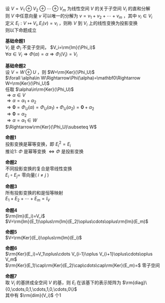 设 $V=V_1\oplus V_2\oplus\cdots\oplus V_m$ 为线性空间 $V$ 的关于子空间 $V_i$ 的直和分解  
则 $V$ 中任意向量 $v$ 可以唯一的分解为 $v=v_1+v_2+\cdots+v_m$ ，其中 $v_i\in V_i$  
定义 $E_i:V\mapsto V_i, E_i(v)=v_i$ ，则称 $V$ 到 $V_i$ 上的线性变换为投影变换  
则以下命题成立  
  
**基础命题1**  
 $V_i$ 是 $\Phi_i$ 不变子空间， $V_i=\rm{Im}(\Phi_i)$  
 $\forall \alpha\in V_i\Rightarrow\Phi(\alpha)=\alpha\Rightarrow\Phi_i(V_i)=V_i$  
  
**基础命题2**  
设 $V=W\oplus U$ ，则 $W=\rm{Ker}(\Phi_U)$  
 $\forall \alpha\in W\Rightarrow\Phi(\alpha)=\mathbf0\Rightarrow W=\rm{Ker}(\Phi_U)$  
任取 $\alpha\in\rm{Ker}(\Phi_U)$  
 $\Rightarrow\alpha\in V$  
 $\Rightarrow\alpha=\alpha_1+\alpha_2$  
 $\Rightarrow\mathbf0=\Phi_U(\alpha)=\Phi_U(\alpha_1)+\Phi_U(\alpha_2)=\mathbf0+\alpha_2$  
 $\Rightarrow\mathbf0=\alpha_2$  
 $\Rightarrow\alpha=\alpha_1\in W$  
 $\Rightarrow\rm{Ker}(\Phi_U)\subseteq W$  
  
**命题1**  
投影变换是幂等变换，即 $E_i^2=E_i$  
推论1: $\Phi$ 是幂等变换 $\Leftrightarrow\Phi$ 是投影变换  
  
**命题2**  
不同投影变换的复合是零线性变换  
 $E_i\circ E_j=$ 零向量( $i\neq j$ )  
  
**命题3**  
所有投影变换的和是恒等映射  
 $E_1+E_2+\cdots+E_m=I_V$  
  
**命题4**  
 $\rm{Im}(E_i)=V_i$  
 $V=\rm{Im}(E_1)\oplus\rm{Im}(E_2)\oplus\cdots\oplus\rm{Im}(E_m)$  
  
**命题5**  
 $V=\rm{Ker}(E_i)\oplus\rm{Im}(E_i)$  
  
**命题6**  
 $\rm{Ker}(E_i)=V_1\oplus\cdots V_{i-1}\oplus V_{i+1}\oplus\cdots\oplus V_m$  
 $\rm{Ker}(E_1)\cap\rm{Ker}(E_2)\cap\cdots\cap\rm{Ker}(E_m)=$ 零子空间  
  
**命题7**  
取 $V_i$ 的基拼成全空间 $V$ 的基，则 $E_i$ 在该基下的表示矩阵为 $\rm{diag}\{0,\cdots,0,1,\cdots,1,0,\cdots,0\}$  
其中有 $\rm{dim}(V_i)$ 个1  

